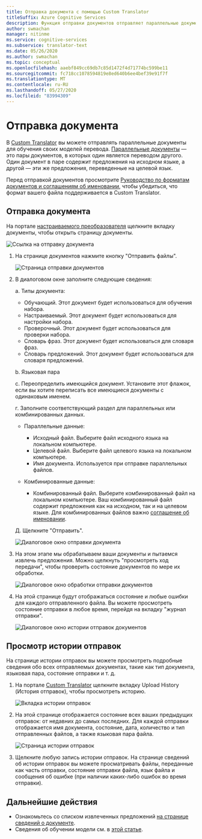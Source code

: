 ```yaml
---
title: Отправка документа с помощью Custom Translator
titleSuffix: Azure Cognitive Services
description: Функция отправки документов отправляет параллельные документы (два документа, где один из них является источником, а другой — переводом) в службу.
author: swmachan
manager: nitinme
ms.service: cognitive-services
ms.subservice: translator-text
ms.date: 05/26/2020
ms.author: swmachan
ms.topic: conceptual
ms.openlocfilehash: aaebf849cc69db7c85d1472f4d71774bc599be11
ms.sourcegitcommit: fc718cc1078594819e8ed640b6ee4bef39e91f7f
ms.translationtype: MT
ms.contentlocale: ru-RU
ms.lasthandoff: 05/27/2020
ms.locfileid: "83994309"
---
```

# <a name="upload-a-document"></a>Отправка документа

В [Custom Translator](https://portal.customtranslator.azure.ai) вы можете отправлять параллельные документы для обучения своих моделей перевода. [Параллельные документы](what-are-parallel-documents.md) — это пары документов, в которых один является переводом другого. Один документ в паре содержит предложения на исходном языке, а другой — эти же предложения, переведенные на целевой язык.

Перед отправкой документов просмотрите [Руководство по форматам документов и соглашениям об именовании](document-formats-naming-convention.md), чтобы убедиться, что формат вашего файла поддерживается в Custom Translator.

## <a name="how-to-upload-document"></a>Отправка документа

На портале [настраиваемого преобразователя](https://portal.customtranslator.azure.ai) щелкните вкладку документы, чтобы открыть страницу документы.

![Ссылка на отправку документа](media/how-to/how-to-upload-1.png)


1.  На странице документов нажмите кнопку "Отправить файлы".

    ![Страница отправки документов](media/how-to/how-to-upload-2.png)

2.  В диалоговом окне заполните следующие сведения:

    a.  Типы документа:

    -  Обучающий. Этот документ будет использоваться для обучения набора.
    -  Настраиваемый. Этот документ будет использоваться для настройки набора.
    -  Проверочный. Этот документ будет использоваться для проверки набора.
    -  Словарь фраз. Этот документ будет использоваться для словаря фраз.
    -  Словарь предложений. Этот документ будет использоваться для словаря предложений.

    b.  Языковая пара

    c.  Переопределить имеющийся документ. Установите этот флажок, если вы хотите переписать все имеющиеся документы с одинаковым именем.

    г.  Заполните соответствующий раздел для параллельных или комбинированных данных.

    -  Параллельные данные:
        -  Исходный файл. Выберите файл исходного языка на локальном компьютере.
        -  Целевой файл. Выберите файл целевого языка на локальном компьютере.
        -  Имя документа. Используется при отправке параллельных файлов.

    - Комбинированные данные:
        -  Комбинированный файл. Выберите комбинированный файл на локальном компьютере. Ваш комбинированный файл содержит предложения как на исходном, так и на целевом языке. Для комбинированных файлов важно [соглашение об именовании](document-formats-naming-convention.md).

    Д.  Щелкните "Отправить".

    ![Диалоговое окно отправки документа](media/how-to/how-to-upload-dialog.png)

3.  На этом этапе мы обрабатываем ваши документы и пытаемся извлечь предложения. Можно щелкнуть "просмотреть ход передачи", чтобы проверить состояние документов по мере их обработки.

    ![Диалоговое окно обработки отправки документов](media/how-to/how-to-upload-processing-dialog.png)

4.  На этой странице будут отображаться состояние и любые ошибки для каждого отправленного файла. Вы можете просмотреть состояние отправки в любое время, перейдя на вкладку "журнал отправки".

    ![Диалоговое окно истории отправок документов](media/how-to/how-to-upload-document-history.png)


## <a name="view-upload-history"></a>Просмотр истории отправок

На странице истории отправок вы можете просмотреть подробные сведения обо всех отправляемых документах, такие как тип документа, языковая пара, состояние отправки и т. д.

1. На портале [Custom Translator](https://portal.customtranslator.azure.ai) щелкните вкладку Upload History (История отправок), чтобы просмотреть историю.

    ![Вкладка истории отправок](media/how-to/how-to-upload-history-1.png)

2. На этой странице отображается состояние всех ваших предыдущих отправок: от недавних до самых последних. Для каждой отправки отображается имя документа, состояние, дата, количество и тип отправленных файлов, а также языковая пара файла.

    ![Страница истории отправок](media/how-to/how-to-document-history-2.png)

3. Щелкните любую запись истории отправок. На странице сведений об истории отправок вы можете просматривать файлы, переданные как часть отправки, состояние отправки файла, язык файла и сообщения об ошибке (при наличии каких-либо ошибок во время отправки).

## <a name="next-steps"></a>Дальнейшие действия

- Ознакомьтесь со списком извлеченных предложений [на странице сведений о документе](how-to-view-document-details.md).
- Сведения об обучении модели см. в [этой статье](how-to-train-model.md).
